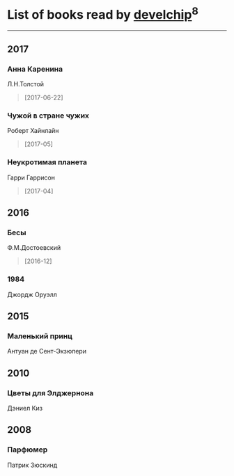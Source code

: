 # List of books read by [develchip](http://vk.com/id85203415)<sup>8</sup>
---

## 2017

### Анна Каренина
Л.Н.Толстой
> [2017-06-22] 


### Чужой в стране чужих
Роберт Хайнлайн
> [2017-05] 


### Неукротимая планета
Гарри Гаррисон
> [2017-04] 



## 2016

### Бесы
Ф.М.Достоевский
> [2016-12] 


### 1984
Джордж Оруэлл



## 2015

### Маленький принц
Антуан де Сент-Экзюпери



## 2010

### Цветы для Элджернона
Дэниел Киз



## 2008

### Парфюмер
Патрик Зюскинд



